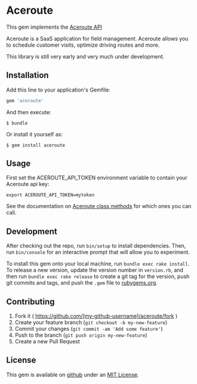 # Aceroute

This gem implements the [Aceroute API](http://aceroute.com)

Aceroute is a SaaS application for field management. Aceroute allows you to
schedule customer visits, optimize driving routes and more. 


This library is still very early and very much under development. 

## Installation

Add this line to your application's Gemfile:

```ruby
gem 'aceroute'
```

And then execute:

    $ bundle

Or install it yourself as:

    $ gem install aceroute

## Usage

First set the ACEROUTE_API_TOKEN environment variable to contain your Aceroute 
api key: 

    export ACEROUTE_API_TOKEN=mytoken


See the documentation on [Aceroute class methods](http://toddp.github.io/aceroute/) for which ones you can call.



## Development

After checking out the repo, run `bin/setup` to install dependencies. Then, run `bin/console` for an interactive prompt that will allow you to experiment.

To install this gem onto your local machine, run `bundle exec rake install`. To release a new version, update the version number in `version.rb`, and then run `bundle exec rake release` to create a git tag for the version, push git commits and tags, and push the `.gem` file to [rubygems.org](https://rubygems.org).

## Contributing

1. Fork it ( https://github.com/[my-github-username]/aceroute/fork )
2. Create your feature branch (`git checkout -b my-new-feature`)
3. Commit your changes (`git commit -am 'Add some feature'`)
4. Push to the branch (`git push origin my-new-feature`)
5. Create a new Pull Request



## License
This gem is available on [github](https://github.com/toddp/aceroute) under an [MIT License](http://revolunet.mit-license.org/).
